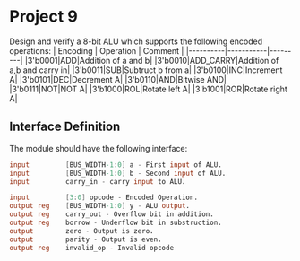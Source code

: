 # Project 9
Design and verify a 8-bit ALU which supports the following encoded operations:
| Encoding | Operation | Comment |
|----------|-----------|---------|
|3'b0001|ADD|Addition of a and b|
|3'b0010|ADD_CARRY|Addition of a,b and carry in|
|3'b0011|SUB|Subtruct b from a|
|3'b0100|INC|Increment A|
|3'b0101|DEC|Decrement A|
|3'b0110|AND|Bitwise AND|
|3'b0111|NOT|NOT A|
|3'b1000|ROL|Rotate left A|
|3'b1001|ROR|Rotate right A|

## Interface Definition
The module should have the following interface:

```verilog
input         [BUS_WIDTH-1:0] a - First input of ALU.
input         [BUS_WIDTH-1:0] b - Second input of ALU.
input         carry_in - carry input to ALU.

input         [3:0] opcode - Encoded Operation. 
output reg    [BUS_WIDTH-1:0] y - ALU output.
output reg    carry_out - Overflow bit in addition.
output reg    borrow - Underflow bit in substruction.
output        zero - Output is zero.
output        parity - Output is even.
output reg    invalid_op - Invalid opcode
```
